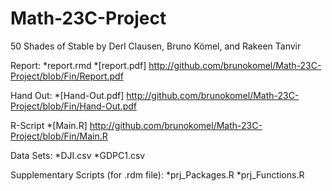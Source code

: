 # Math-23C-Project
50 Shades of Stable by Derl Clausen, Bruno Kömel, and Rakeen Tanvir

Report:
*report.rmd
*[report.pdf] http://github.com/brunokomel/Math-23C-Project/blob/Fin/Report.pdf

Hand Out:
*[Hand-Out.pdf] http://github.com/brunokomel/Math-23C-Project/blob/Fin/Hand-Out.pdf

R-Script
*[Main.R] http://github.com/brunokomel/Math-23C-Project/blob/Fin/Main.R

Data Sets:
*DJI.csv
*GDPC1.csv

Supplementary Scripts (for .rdm file):
*prj_Packages.R
*prj_Functions.R

